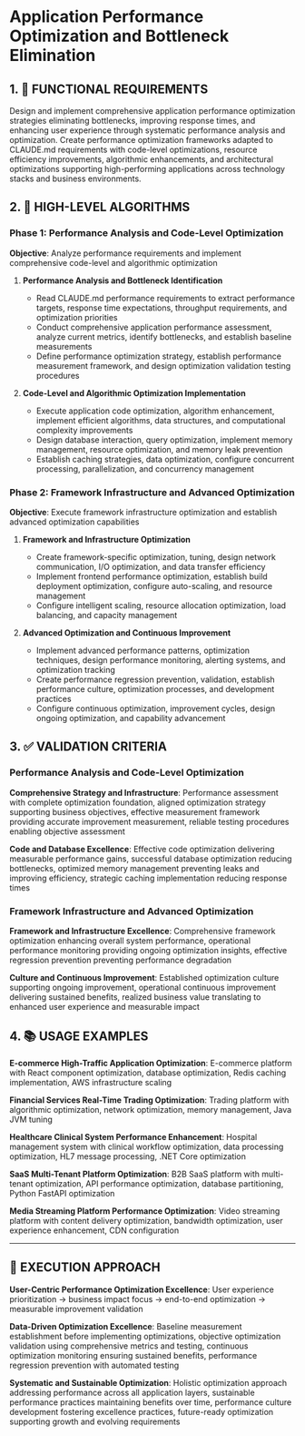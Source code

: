 # Application Performance Optimization and Bottleneck Elimination

## 1. 🎯 FUNCTIONAL REQUIREMENTS

Design and implement comprehensive application performance optimization strategies eliminating bottlenecks, improving response times, and enhancing user experience through systematic performance analysis and optimization. Create performance optimization frameworks adapted to CLAUDE.md requirements with code-level optimizations, resource efficiency improvements, algorithmic enhancements, and architectural optimizations supporting high-performing applications across technology stacks and business environments.

## 2. 🔄 HIGH-LEVEL ALGORITHMS

### Phase 1: Performance Analysis and Code-Level Optimization
**Objective**: Analyze performance requirements and implement comprehensive code-level and algorithmic optimization

1. **Performance Analysis and Bottleneck Identification**
   - Read CLAUDE.md performance requirements to extract performance targets, response time expectations, throughput requirements, and optimization priorities
   - Conduct comprehensive application performance assessment, analyze current metrics, identify bottlenecks, and establish baseline measurements
   - Define performance optimization strategy, establish performance measurement framework, and design optimization validation testing procedures

2. **Code-Level and Algorithmic Optimization Implementation**
   - Execute application code optimization, algorithm enhancement, implement efficient algorithms, data structures, and computational complexity improvements
   - Design database interaction, query optimization, implement memory management, resource optimization, and memory leak prevention
   - Establish caching strategies, data optimization, configure concurrent processing, parallelization, and concurrency management

### Phase 2: Framework Infrastructure and Advanced Optimization
**Objective**: Execute framework infrastructure optimization and establish advanced optimization capabilities

1. **Framework and Infrastructure Optimization**
   - Create framework-specific optimization, tuning, design network communication, I/O optimization, and data transfer efficiency
   - Implement frontend performance optimization, establish build deployment optimization, configure auto-scaling, and resource management
   - Configure intelligent scaling, resource allocation optimization, load balancing, and capacity management

2. **Advanced Optimization and Continuous Improvement**
   - Implement advanced performance patterns, optimization techniques, design performance monitoring, alerting systems, and optimization tracking
   - Create performance regression prevention, validation, establish performance culture, optimization processes, and development practices
   - Configure continuous optimization, improvement cycles, design ongoing optimization, and capability advancement

## 3. ✅ VALIDATION CRITERIA

### Performance Analysis and Code-Level Optimization
**Comprehensive Strategy and Infrastructure**: Performance assessment with complete optimization foundation, aligned optimization strategy supporting business objectives, effective measurement framework providing accurate improvement measurement, reliable testing procedures enabling objective assessment

**Code and Database Excellence**: Effective code optimization delivering measurable performance gains, successful database optimization reducing bottlenecks, optimized memory management preventing leaks and improving efficiency, strategic caching implementation reducing response times

### Framework Infrastructure and Advanced Optimization
**Framework and Infrastructure Excellence**: Comprehensive framework optimization enhancing overall system performance, operational performance monitoring providing ongoing optimization insights, effective regression prevention preventing performance degradation

**Culture and Continuous Improvement**: Established optimization culture supporting ongoing improvement, operational continuous improvement delivering sustained benefits, realized business value translating to enhanced user experience and measurable impact

## 4. 📚 USAGE EXAMPLES

**E-commerce High-Traffic Application Optimization**: E-commerce platform with React component optimization, database optimization, Redis caching implementation, AWS infrastructure scaling

**Financial Services Real-Time Trading Optimization**: Trading platform with algorithmic optimization, network optimization, memory management, Java JVM tuning

**Healthcare Clinical System Performance Enhancement**: Hospital management system with clinical workflow optimization, data processing optimization, HL7 message processing, .NET Core optimization

**SaaS Multi-Tenant Platform Optimization**: B2B SaaS platform with multi-tenant optimization, API performance optimization, database partitioning, Python FastAPI optimization

**Media Streaming Platform Performance Optimization**: Video streaming platform with content delivery optimization, bandwidth optimization, user experience enhancement, CDN configuration

---

## 🎯 EXECUTION APPROACH

**User-Centric Performance Optimization Excellence**: User experience prioritization → business impact focus → end-to-end optimization → measurable improvement validation

**Data-Driven Optimization Excellence**: Baseline measurement establishment before implementing optimizations, objective optimization validation using comprehensive metrics and testing, continuous optimization monitoring ensuring sustained benefits, performance regression prevention with automated testing

**Systematic and Sustainable Optimization**: Holistic optimization approach addressing performance across all application layers, sustainable performance practices maintaining benefits over time, performance culture development fostering excellence practices, future-ready optimization supporting growth and evolving requirements